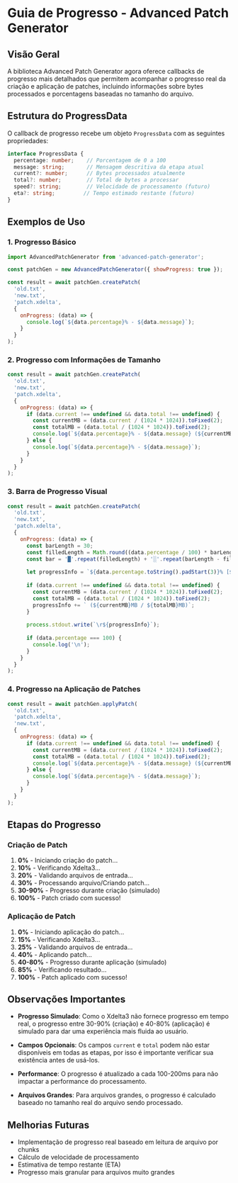 # Guia de Progresso - Advanced Patch Generator

## Visão Geral

A biblioteca Advanced Patch Generator agora oferece callbacks de progresso mais detalhados que permitem acompanhar o progresso real da criação e aplicação de patches, incluindo informações sobre bytes processados e porcentagens baseadas no tamanho do arquivo.

## Estrutura do ProgressData

O callback de progresso recebe um objeto `ProgressData` com as seguintes propriedades:

```typescript
interface ProgressData {
  percentage: number;    // Porcentagem de 0 a 100
  message: string;       // Mensagem descritiva da etapa atual
  current?: number;      // Bytes processados atualmente
  total?: number;        // Total de bytes a processar
  speed?: string;        // Velocidade de processamento (futuro)
  eta?: string;         // Tempo estimado restante (futuro)
}
```

## Exemplos de Uso

### 1. Progresso Básico

```javascript
import AdvancedPatchGenerator from 'advanced-patch-generator';

const patchGen = new AdvancedPatchGenerator({ showProgress: true });

const result = await patchGen.createPatch(
  'old.txt',
  'new.txt',
  'patch.xdelta',
  {
    onProgress: (data) => {
      console.log(`${data.percentage}% - ${data.message}`);
    }
  }
);
```

### 2. Progresso com Informações de Tamanho

```javascript
const result = await patchGen.createPatch(
  'old.txt',
  'new.txt',
  'patch.xdelta',
  {
    onProgress: (data) => {
      if (data.current !== undefined && data.total !== undefined) {
        const currentMB = (data.current / (1024 * 1024)).toFixed(2);
        const totalMB = (data.total / (1024 * 1024)).toFixed(2);
        console.log(`${data.percentage}% - ${data.message} (${currentMB}MB / ${totalMB}MB)`);
      } else {
        console.log(`${data.percentage}% - ${data.message}`);
      }
    }
  }
);
```

### 3. Barra de Progresso Visual

```javascript
const result = await patchGen.createPatch(
  'old.txt',
  'new.txt',
  'patch.xdelta',
  {
    onProgress: (data) => {
      const barLength = 30;
      const filledLength = Math.round((data.percentage / 100) * barLength);
      const bar = '█'.repeat(filledLength) + '░'.repeat(barLength - filledLength);
      
      let progressInfo = `${data.percentage.toString().padStart(3)}% [${bar}] ${data.message}`;
      
      if (data.current !== undefined && data.total !== undefined) {
        const currentMB = (data.current / (1024 * 1024)).toFixed(2);
        const totalMB = (data.total / (1024 * 1024)).toFixed(2);
        progressInfo += ` (${currentMB}MB / ${totalMB}MB)`;
      }
      
      process.stdout.write(`\r${progressInfo}`);
      
      if (data.percentage === 100) {
        console.log('\n');
      }
    }
  }
);
```

### 4. Progresso na Aplicação de Patches

```javascript
const result = await patchGen.applyPatch(
  'old.txt',
  'patch.xdelta',
  'new.txt',
  {
    onProgress: (data) => {
      if (data.current !== undefined && data.total !== undefined) {
        const currentMB = (data.current / (1024 * 1024)).toFixed(2);
        const totalMB = (data.total / (1024 * 1024)).toFixed(2);
        console.log(`${data.percentage}% - ${data.message} (${currentMB}MB / ${totalMB}MB)`);
      } else {
        console.log(`${data.percentage}% - ${data.message}`);
      }
    }
  }
);
```

## Etapas do Progresso

### Criação de Patch

1. **0%** - Iniciando criação do patch...
2. **10%** - Verificando Xdelta3...
3. **20%** - Validando arquivos de entrada...
4. **30%** - Processando arquivo/Criando patch...
5. **30-90%** - Progresso durante criação (simulado)
6. **100%** - Patch criado com sucesso!

### Aplicação de Patch

1. **0%** - Iniciando aplicação do patch...
2. **15%** - Verificando Xdelta3...
3. **25%** - Validando arquivos de entrada...
4. **40%** - Aplicando patch...
5. **40-80%** - Progresso durante aplicação (simulado)
6. **85%** - Verificando resultado...
7. **100%** - Patch aplicado com sucesso!

## Observações Importantes

- **Progresso Simulado**: Como o Xdelta3 não fornece progresso em tempo real, o progresso entre 30-90% (criação) e 40-80% (aplicação) é simulado para dar uma experiência mais fluida ao usuário.

- **Campos Opcionais**: Os campos `current` e `total` podem não estar disponíveis em todas as etapas, por isso é importante verificar sua existência antes de usá-los.

- **Performance**: O progresso é atualizado a cada 100-200ms para não impactar a performance do processamento.

- **Arquivos Grandes**: Para arquivos grandes, o progresso é calculado baseado no tamanho real do arquivo sendo processado.

## Melhorias Futuras

- Implementação de progresso real baseado em leitura de arquivo por chunks
- Cálculo de velocidade de processamento
- Estimativa de tempo restante (ETA)
- Progresso mais granular para arquivos muito grandes
